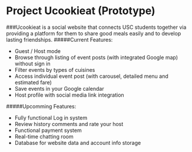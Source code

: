 # Project Ucookieat (Prototype)
###Ucookieat is a social website that connects USC students together via providing a platform for them to share good meals easily and to develop lasting friendships.
#####Current Features:
- Guest / Host mode
- Browse through listing of event posts (with integrated Google map) without sign in 
- Filter events by types of cuisines
- Access individual event post (with carousel, detailed menu and estimated fare)
- Save events in your Google calendar
- Host profile with social media link integration

#####Upcomming Features:
- Fully functional Log in system
- Review history comments and rate your host
- Functional payment system
- Real-time chatting room
- Database for website data and account info storage
